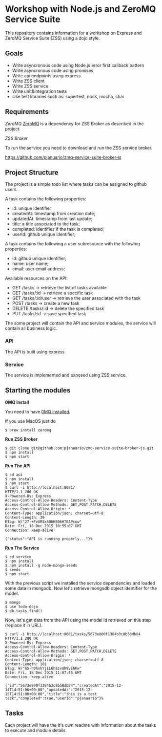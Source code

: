 # Workshop with Node.js and ZeroMQ Service Suite
This repository contains information for a workshop on Express and ZeroMQ Service Suite (ZSS) using a dojo style.

## Goals

* Write asyncronous code using Node.js error first callback pattern
* Write asyncronous code using promises
* Write api endpoints using express
* Write ZSS client
* Write ZSS service
* Write unit&integration tests
* Use test libraries such as: supertest, nock, mocha, chai

## Requirements

*ZeroMQ*
[ZeroMQ](http://zeromq.or) is a dependency for ZSS Broker as described in the project.

*ZSS Broker*

To run the service you need to download and run the ZSS service broker.

https://github.com/pjanuario/zmq-service-suite-broker-js

## Project Structure

The project is a simple todo list where tasks can be assigned to github users.

A task contains the following properties:
* id: unique identifier
* createdAt: timestamp from creation date;
* updatedAt: timestamp from last update;
* title: a title associated to the task;
* completed: identifies if the task is completed;
* userId: github unique identifier;

A task contains the following a user subresource with the following properties:
* id: github unique identifier;
* name: user name;
* email: user email address;

Available resources on the API:
* GET /tasks -> retrieve the list of tasks available
* GET /tasks/:id -> retrieve a specific task
* GET /tasks/:id/user -> retrieve the user associated with the task
* POST /tasks -> create a new task
* DELETE /tasks/:id -> delete the specified task
* PUT /tasks/:id -> save specified task

The some project will contain the API and service modules, the service will contain all business logic.

### API

The API is built using express.

### Service

The service is implemented and exposed using ZSS service.

## Starting the modules

**0MQ Install**

You need to have [0MQ installed](http://zeromq.org/area:download).

If you use MacOS just do

    $ brew install zeromq

**Run ZSS Broker**

    $ git clone git@github.com:pjanuario/zmq-service-suite-broker-js.git
    $ npm install
    $ npm start

**Run The API**

    $ cd api
    $ npm install
    $ npm start
    $ curl -i http://localhost:8081/
    HTTP/1.1 200 OK
    X-Powered-By: Express
    Access-Control-Allow-Headers: Content-Type
    Access-Control-Allow-Methods: GET,POST,PATCH,DELETE
    Access-Control-Allow-Origin: *
    Content-Type: application/json; charset=utf-8
    Content-Length: 39
    ETag: W/"27-+FvXRSx6O6KB96HTEAPcow"
    Date: Fri, 18 Dec 2015 10:55:07 GMT
    Connection: keep-alive

    {"status":"API is running properly..."}%

**Run The Service**

    $ cd service
    $ npm install
    $ npm install -g node-mongo-seeds
    $ seeds
    $ npm start

With the previous script we installed the service dependencies and loaded some data in mongodb. Now let's retrieve mongodb object identifier for the model.

    $ mongo
    $ use todo-dojo
    $ db.tasks.find()

Now, let's get data from the API using the model id retrieved on this step (replace it in URL).

    $ curl -i http://localhost:8081/tasks/5673e800f1384b3c8b58db84
    HTTP/1.1 200 OK
    X-Powered-By: Express
    Access-Control-Allow-Headers: Content-Type
    Access-Control-Allow-Methods: GET,POST,PATCH,DELETE
    Access-Control-Allow-Origin: *
    Content-Type: application/json; charset=utf-8
    Content-Length: 181
    ETag: W/"b5-h0hshYjiL6h8zvUh9vEhKw"
    Date: Fri, 18 Dec 2015 11:07:46 GMT
    Connection: keep-alive

    {"id":"5673e800f1384b3c8b58db84","createdAt":"2015-12-14T14:51:06+00:00","updatedAt":"2015-12-15T14:51:06+00:00","title":"this is a test task","completed":true,"userId":"pjanuario"}%

## Tasks

Each project will have the it's own readme with information about the tasks to execute and module details.

